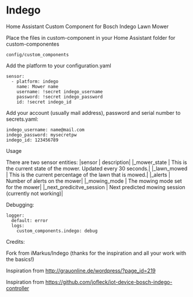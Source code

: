 # Indego
Home Assistant Custom Component for Bosch Indego Lawn Mower

Place the files in custom-component in your Home Assistant folder for custom-componentes

    config/custom_components
    
Add the platform to your configuration.yaml

    sensor:
      - platform: indego
        name: Mower name
        username: !secret indego_username
        password: !secret indego_password
        id: !secret indego_id

Add your account (usually mail address), password and serial number to secrets.yaml: 

    indego_username: name@mail.com
    indego_password: mysecretpw
    indego_id: 123456789

Usage

There are two sensor entities:
|sensor | description|
|<name>_mower_state | This is the current state of the mower. Updated every 30 seconds.|
|<name>_lawn_mowed | This is the current percentage of the lawn that is mowed.|
|<name>_alerts | Number of alerts on the mower|
|<name>_mowing_mode | The mowing mode set for the mower|
|<name>_next_predicitve_session | Next predicted mowing session (currently not working)|


Debugging:

    logger:
      default: error
      logs:
        custom_components.indego: debug


Credits:

Fork from iMarkus/Indego (thanks for the inspiration and all your work with the basics!)

Inspiration from http://grauonline.de/wordpress/?page_id=219

Inspiration from https://github.com/jofleck/iot-device-bosch-indego-controller
